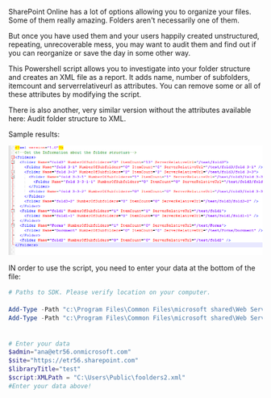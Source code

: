 SharePoint Online has a lot of options allowing you to organize your files. Some of them really amazing. Folders aren't necessarily one of them. 

But once you have used them and your users happily created unstructured, repeating, unrecoverable mess, you may want to audit them and find out if you can reorganize or save the day in some other way.



This Powershell script allows you to investigate into your folder structure and creates an XML file as a report. It adds name, number of subfolders, itemcount and serverrelativeurl as attributes. You can remove some or all of these attributes by modifying the script.

There is also another, very similar version without the attributes available here: Audit folder structure to XML.

Sample results:  


<img src="../Audit SharePoint Online folder structure to XML/capture.png" width="850">
 

 

 

 

 

IN order to use the script, you need to enter your data at the bottom of the file:

```PowerShell
# Paths to SDK. Please verify location on your computer. 
 
Add-Type -Path "c:\Program Files\Common Files\microsoft shared\Web Server Extensions\16\ISAPI\Microsoft.SharePoint.Client.dll" 
Add-Type -Path "c:\Program Files\Common Files\microsoft shared\Web Server Extensions\16\ISAPI\Microsoft.SharePoint.Client.Runtime.dll"  
 
 
# Enter your data 
$admin="ana@etr56.onmicrosoft.com" 
$site="https://etr56.sharepoint.com" 
$libraryTitle="test" 
$script:XMLPath = "C:\Users\Public\foolders2.xml" 
#Enter your data above! 
 
 ```

 
